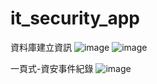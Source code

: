 # it_security_app
資料庫建立資訊
![image](https://github.com/user-attachments/assets/76e6e6a3-4554-4f70-8ca2-fd8e71f6d95e)
![image](https://github.com/user-attachments/assets/eb0fbe64-9b68-41d0-acc3-e70f18d0288f)

一頁式-資安事件紀錄
![image](https://github.com/user-attachments/assets/14ea0200-a867-436a-a8b7-5e84fcde162d)



